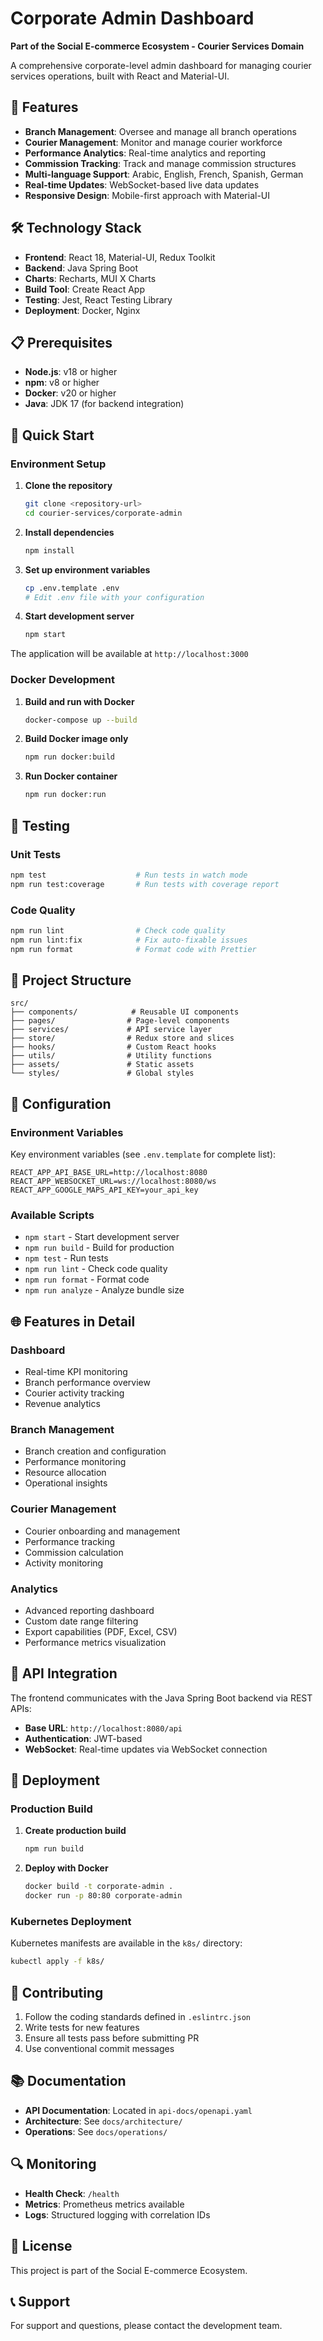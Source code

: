 # Corporate Admin Dashboard

**Part of the Social E-commerce Ecosystem - Courier Services Domain**

A comprehensive corporate-level admin dashboard for managing courier services operations, built with React and Material-UI.

## 🚀 Features

- **Branch Management**: Oversee and manage all branch operations
- **Courier Management**: Monitor and manage courier workforce
- **Performance Analytics**: Real-time analytics and reporting
- **Commission Tracking**: Track and manage commission structures
- **Multi-language Support**: Arabic, English, French, Spanish, German
- **Real-time Updates**: WebSocket-based live data updates
- **Responsive Design**: Mobile-first approach with Material-UI

## 🛠 Technology Stack

- **Frontend**: React 18, Material-UI, Redux Toolkit
- **Backend**: Java Spring Boot
- **Charts**: Recharts, MUI X Charts
- **Build Tool**: Create React App
- **Testing**: Jest, React Testing Library
- **Deployment**: Docker, Nginx

## 📋 Prerequisites

- **Node.js**: v18 or higher
- **npm**: v8 or higher
- **Docker**: v20 or higher
- **Java**: JDK 17 (for backend integration)

## 🚀 Quick Start

### Environment Setup

1. **Clone the repository**
   ```bash
   git clone <repository-url>
   cd courier-services/corporate-admin
   ```

2. **Install dependencies**
   ```bash
   npm install
   ```

3. **Set up environment variables**
   ```bash
   cp .env.template .env
   # Edit .env file with your configuration
   ```

4. **Start development server**
   ```bash
   npm start
   ```

The application will be available at `http://localhost:3000`

### Docker Development

1. **Build and run with Docker**
   ```bash
   docker-compose up --build
   ```

2. **Build Docker image only**
   ```bash
   npm run docker:build
   ```

3. **Run Docker container**
   ```bash
   npm run docker:run
   ```

## 🧪 Testing

### Unit Tests
```bash
npm test                    # Run tests in watch mode
npm run test:coverage       # Run tests with coverage report
```

### Code Quality
```bash
npm run lint                # Check code quality
npm run lint:fix            # Fix auto-fixable issues
npm run format              # Format code with Prettier
```

## 📁 Project Structure

```
src/
├── components/            # Reusable UI components
├── pages/                # Page-level components
├── services/             # API service layer
├── store/                # Redux store and slices
├── hooks/                # Custom React hooks
├── utils/                # Utility functions
├── assets/               # Static assets
└── styles/               # Global styles
```

## 🔧 Configuration

### Environment Variables

Key environment variables (see `.env.template` for complete list):

```env
REACT_APP_API_BASE_URL=http://localhost:8080
REACT_APP_WEBSOCKET_URL=ws://localhost:8080/ws
REACT_APP_GOOGLE_MAPS_API_KEY=your_api_key
```

### Available Scripts

- `npm start` - Start development server
- `npm run build` - Build for production
- `npm test` - Run tests
- `npm run lint` - Check code quality
- `npm run format` - Format code
- `npm run analyze` - Analyze bundle size

## 🌐 Features in Detail

### Dashboard
- Real-time KPI monitoring
- Branch performance overview
- Courier activity tracking
- Revenue analytics

### Branch Management
- Branch creation and configuration
- Performance monitoring
- Resource allocation
- Operational insights

### Courier Management
- Courier onboarding and management
- Performance tracking
- Commission calculation
- Activity monitoring

### Analytics
- Advanced reporting dashboard
- Custom date range filtering
- Export capabilities (PDF, Excel, CSV)
- Performance metrics visualization

## 🔗 API Integration

The frontend communicates with the Java Spring Boot backend via REST APIs:

- **Base URL**: `http://localhost:8080/api`
- **Authentication**: JWT-based
- **WebSocket**: Real-time updates via WebSocket connection

## 🚀 Deployment

### Production Build

1. **Create production build**
   ```bash
   npm run build
   ```

2. **Deploy with Docker**
   ```bash
   docker build -t corporate-admin .
   docker run -p 80:80 corporate-admin
   ```

### Kubernetes Deployment

Kubernetes manifests are available in the `k8s/` directory:

```bash
kubectl apply -f k8s/
```

## 🤝 Contributing

1. Follow the coding standards defined in `.eslintrc.json`
2. Write tests for new features
3. Ensure all tests pass before submitting PR
4. Use conventional commit messages

## 📚 Documentation

- **API Documentation**: Located in `api-docs/openapi.yaml`
- **Architecture**: See `docs/architecture/`
- **Operations**: See `docs/operations/`

## 🔍 Monitoring

- **Health Check**: `/health`
- **Metrics**: Prometheus metrics available
- **Logs**: Structured logging with correlation IDs

## 📄 License

This project is part of the Social E-commerce Ecosystem.

## 📞 Support

For support and questions, please contact the development team.
